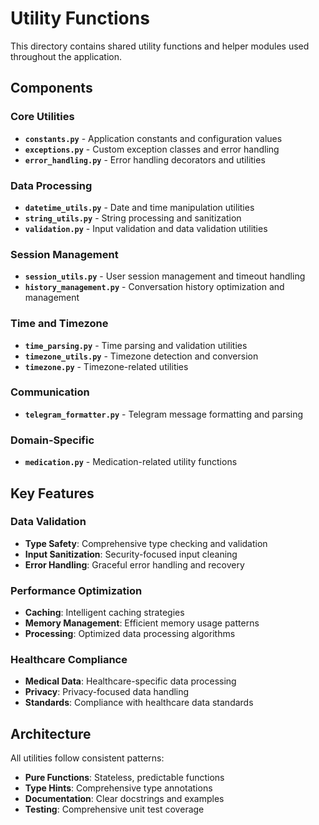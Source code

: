 # Utility Functions

This directory contains shared utility functions and helper modules used throughout the application.

## Components

### Core Utilities
- **`constants.py`** - Application constants and configuration values
- **`exceptions.py`** - Custom exception classes and error handling
- **`error_handling.py`** - Error handling decorators and utilities

### Data Processing
- **`datetime_utils.py`** - Date and time manipulation utilities
- **`string_utils.py`** - String processing and sanitization
- **`validation.py`** - Input validation and data validation utilities

### Session Management
- **`session_utils.py`** - User session management and timeout handling
- **`history_management.py`** - Conversation history optimization and management

### Time and Timezone
- **`time_parsing.py`** - Time parsing and validation utilities
- **`timezone_utils.py`** - Timezone detection and conversion
- **`timezone.py`** - Timezone-related utilities

### Communication
- **`telegram_formatter.py`** - Telegram message formatting and parsing

### Domain-Specific
- **`medication.py`** - Medication-related utility functions

## Key Features

### Data Validation
- **Type Safety**: Comprehensive type checking and validation
- **Input Sanitization**: Security-focused input cleaning
- **Error Handling**: Graceful error handling and recovery

### Performance Optimization
- **Caching**: Intelligent caching strategies
- **Memory Management**: Efficient memory usage patterns
- **Processing**: Optimized data processing algorithms

### Healthcare Compliance
- **Medical Data**: Healthcare-specific data processing
- **Privacy**: Privacy-focused data handling
- **Standards**: Compliance with healthcare data standards

## Architecture

All utilities follow consistent patterns:
- **Pure Functions**: Stateless, predictable functions
- **Type Hints**: Comprehensive type annotations
- **Documentation**: Clear docstrings and examples
- **Testing**: Comprehensive unit test coverage
